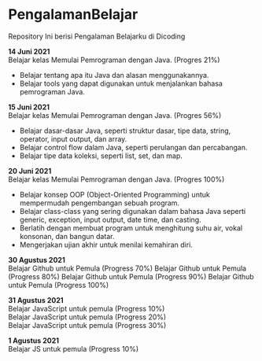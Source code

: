 # PengalamanBelajar
Repository Ini berisi Pengalaman Belajarku di Dicoding

**14 Juni 2021**  
Belajar kelas Memulai Pemrograman dengan Java. (Progres 21%)
* Belajar tentang apa itu Java dan alasan menggunakannya.
* Belajar tools yang dapat digunakan untuk menjalankan bahasa pemrograman Java.


**15 Juni 2021**  
Belajar kelas Memulai Pemrograman dengan Java. (Progres 56%)
  * Belajar dasar-dasar Java, seperti struktur dasar, tipe data, string, operator, input output, dan array.
  * Belajar control flow dalam Java, seperti perulangan dan percabangan.
  * Belajar tipe data koleksi, seperti list, set, dan map.


**20 Juni 2021**  
Belajar kelas Memulai Pemrograman dengan Java. (Progres 100%)
  * Belajar konsep OOP (Object-Oriented Programming) untuk mempermudah pengembangan sebuah program.
  * Belajar class-class yang sering digunakan dalam bahasa Java seperti generic, exception, input output, date time, dan casting. 
  * Berlatih dengan membuat program untuk menghitung suhu air, vokal konsonan, dan bangun datar. 
  * Mengerjakan ujian akhir untuk menilai kemahiran diri.

**30 Agustus 2021**  
Belajar Github untuk Pemula (Progress 70%)
Belajar Github untuk Pemula (Progress 80%)
Belajar Github untuk Pemula (Progress 90%)
Belajar Github untuk Pemula (Progress 100%)

**31 Agustus 2021**  
Belajar JavaScript untuk pemula (Progress 10%)  
Belajar JavaScript untuk pemula (Progress 20%)  
Belajar JavaScript untuk pemula (Progress 30%)

**1 Agustus 2021**  
Belajar JS untuk pemula (Progress 10%)

